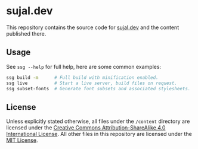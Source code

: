# sujal.dev

This repository contains the source code for [sujal.dev](https://sujal.dev) and the content published there.

## Usage

See `ssg --help` for full help, here are some common examples:

```bash
ssg build -m      # Full build with minification enabled.
ssg live          # Start a live server, build files on request.
ssg subset-fonts  # Generate font subsets and associated stylesheets.
```

## License

Unless explicitly stated otherwise, all files under the `/content` directory are licensed under the
[Creative Commons Attribution-ShareAlike 4.0 International License](https://creativecommons.org/licenses/by-sa/4.0/).
All other files in this repository are licensed under the [MIT License](https://opensource.org/license/mit).